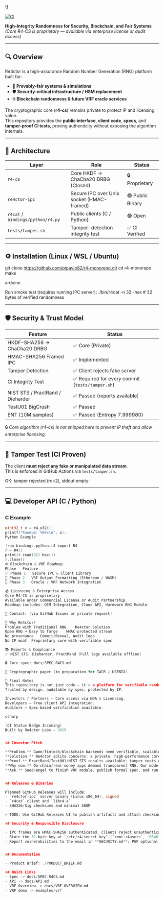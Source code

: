 \1

[![CI](https://github.com/pipavlo82/r4-monorepo/actions/workflows/ci.yml/badge.svg)](https://github.com/pipavlo82/r4-monorepo/actions/workflows/ci.yml)

**High-Integrity Randomness for Security, Blockchain, and Fair Systems**  
*(Core R4-CS is proprietary — available via enterprise license or audit access)*

---

## 🔍 Overview

Re4ctor is a high-assurance Random Number Generation (RNG) platform built for:
- 🎲 **Provably-fair systems & simulations**
- 🛡️ **Security-critical infrastructure / HSM replacement**
- ⛓️ **Blockchain randomness & future VRF oracle services**

The cryptographic core (**r4-cs**) remains private to protect IP and licensing value.  
This repository provides the **public interface**, **client code**, **specs**, and **tamper-proof CI tests**, proving authenticity without exposing the algorithm internals.

---

## 🧭 Architecture

| Layer | Role | Status |
|-------|------|--------|
| `r4-cs` | Core HKDF → ChaCha20 DRBG (Closed) | 🔒 Proprietary |
| `re4ctor-ipc` | Secure IPC over Unix socket (HMAC-framed) | 🟢 Public Binary |
| `r4cat` / `bindings/python/r4.py` | Public clients (C / Python) | 🟢 Open |
| `tests/tamper.sh` | Tamper-detection integrity test | ✅ CI Verified |

---

## ⚙️ Installation (Linux / WSL / Ubuntu)

git clone https://github.com/pipavlo82/r4-monorepo.git
cd r4-monorepo
make

arduino


Run smoke test (requires running IPC server):
./bin/r4cat -n 32 -hex # 32 bytes of verified randomness

---

## 🛡️ Security & Trust Model

| Feature | Status |
|---------|--------|
| HKDF-SHA256 → ChaCha20 DRBG | ✅ Core (Private) |
| HMAC-SHA256 Framed IPC | ✅ Implemented |
| Tamper Detection | ✅ Client rejects fake server |
| CI Integrity Test | ✅ Required for every commit (`tests/tamper.sh`) |
| NIST STS / PractRand / Dieharder | ✅ Passed (reports available) |
| TestU01 BigCrush                | ✅ Passed
| ENT (10M samples)               | ✅ Passed (Entropy 7.999980)  |                     |
🔒 *Core algorithm (r4-cs) is not shipped here to prevent IP theft and allow enterprise licensing.*

---

## 🧪 Tamper Test (CI Proven)

The client **must reject any fake or manipulated data stream**.  
This is enforced in GitHub Actions via `tests/tamper.sh`.

OK: tamper rejected (rc=2), stdout empty

---

## 💻 Developer API (C / Python)

### C Example
```c
uint32_t x = r4_u32();
printf("Random: %08x\n", x);
Python Example

from bindings.python.r4 import R4
r = R4()
print(r.read(32).hex())
r.close()
🌐 Blockchain & VRF Roadmap
Phase	Feature
✅ Phase 1	Secure IPC & Client Library
🔄 Phase 2	VRF Output Formatting (Ethereum / WASM)
🔲 Phase 3	Oracle / VRF Network Integration

💰 Licensing & Enterprise Access
Core R4-CS is proprietary
Available under Commercial License or Audit Partnership.
Roadmap includes: OEM Integration, Cloud API, Hardware RNG Module.

📧 Contact: [via GitHub Issues or private request]

🧠 Why Re4ctor?
Problem with Traditional RNG	Re4ctor Solution
Open RNG → Easy to forge	HMAC-protected stream
No provenance	Commit/Reveal, Audit logs
No IP moat	Proprietary core with verifiable spec

📚 Reports & Compliance
✅ NIST STS, Dieharder, PractRand (Full logs available offline)

🔒 Core spec: docs/SPEC-R4CS.md

📎 Cryptographic paper (in preparation for IACR / USENIX)

🏁 Final Notes
This repository is not just code — it's a platform for verifiable randomness.
Trusted by design, auditable by spec, protected by IP.

Investors / Partners — Core access via NDA & Licensing.
Developers — Free client API integration.
Auditors — Spec-based verification available.

csharp

[CI Status Badge Incoming]
Built by Re4ctor Labs — 2025


## Investor Pitch

**Problem.** Game/fintech/blockchain backends need verifiable, scalable RNG; most roll their own or trust cloud entropy blindly.  
**Solution.** Re4ctor splits concerns: a private, high-performance core (r4-cs) + public, HMAC-protected IPC and client SDKs.  
**Proof.** PractRand/TestU01/NIST STS results available; tamper tests enforce integrity; deterministic seeding enables audits.  
**Why now.** On-chain/real-money apps demand transparent RNG. Our model: binaries/SaaS with signed outputs and per-tenant keys.  
**Ask.** Seed/angel to finish VRF module, publish formal spec, and run pilot with 2–3 design partners.


## Releases & Binaries

Planned GitHub Releases will include:
- `re4ctor-ipc` server binary (Linux x86_64), signed
- `r4cat` client and `libr4.a`
- SHA256/Sig checksums and minimal SBOM

> TODO: Use GitHub Releases UI to publish artifacts and attach checksums.

## Security & Responsible Disclosure

- IPC frames are HMAC-SHA256 authenticated; clients reject unauthenticated data (see **tests/tamper.sh**).
- Store the 32-byte key at `/etc/r4/secret.key` (`root:r4users`, `0640`).
- Report vulnerabilities to the email in **SECURITY.md**; PGP optional.


## Documentation

- Product Brief: ./PRODUCT_BRIEF.md

## Quick Links
- Spec -> docs/SPEC-R4CS.md
- API -> docs/API.md
- VRF Overview -> docs/VRF-OVERVIEW.md
- VRF demo -> examples/vrf
